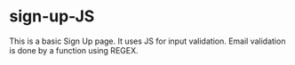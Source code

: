 # sign-up-JS
This is a basic Sign Up page. It uses JS for input validation. Email validation is done by a function using REGEX.
